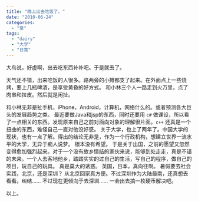```yaml
---
title: "晚上出去吃饭了。"
date: "2010-06-24"
categories: 
  - "常"
tags: 
  - "dairy"
  - "大学"
  - "日常"
---
```


大鸟说，好虚啊，出去吃东西补补吧。于是就去了。 

天气还不错，出来吃饭的人很多。路两旁的小摊都支了起来。在外面点上一些烧烤，要上几瓶啤酒，是享受黄昏的好方式。 和小林三个人一路走到火万里，点了肉串和拉皮。然后就是闲扯。

和小林无非是扯手机，iPhone，Android，计算机，网络什么的。或者预测各大巨头的发展趋势之类。 
最近要做Java和jsp的东西，同时还要用 `c#` 做课设，所以看了一点相关的东西。发现原来自己之前对面向对象的理解很片面。`c++` 还真是一个扭曲的东西，难怪自己一直对他没好感。 
关于大学，也上了两年了。中国大学的现状，也有一点了解。得出的结论无非是，作为一个行政机构，想建立世界一流水平的大学，无异于痴人说梦。 根本没有希望。 于是关于出国，之前的愿望又忽然变得愈加强烈起来。对于一个没有故乡情结的家伙来说，能够到处走走，真是不错的未来。一个人去客地他乡，踏踏实实的过自己的生活，写自己的程序，做自己的项目，玩自己的玩具。 真是莫大的诱惑。 英国，日本，真向往啊。 
暑假要去社会实践，北京，还是深圳？ 从北京回家真方便。不过深圳作为大陆最南，还真想去看看。纠结…… 不过现在更倾向于去深圳…… 一会出去搞一枚硬币解决吧。 

以上。
